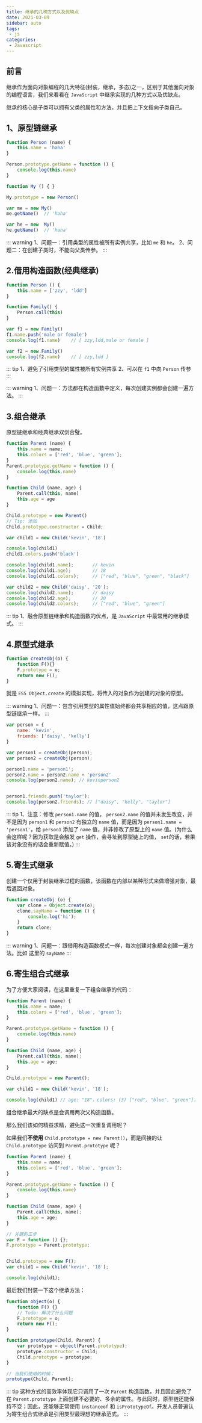```yaml
---
title: 继承的几种方式以及优缺点
date: 2021-03-09
sidebar: auto
tags: 
 - js
categories:
 - Javascript
---
```



## 前言

继承作为面向对象编程的几大特征(封装，继承，多态)之一，区别于其他面向对象的编程语言，我们来看看在 `JavaScript` 中继承实现的几种方式以及优缺点。

继承的核心是子类可以拥有父类的属性和方法，并且把上下文指向子类自己。

## 1、原型链继承

```js
function Person (name) {
    this.name = 'haha'
}

Person.prototype.getName = function () {
    console.log(this.name)
}

function My () { }

My.prototype = new Person()

var me = new My()
me.getName()  // 'haha'

var he = new  My()
he.getName()  // 'haha'

```

::: warning
1、问题一：引用类型的属性被所有实例共享，比如 `me` 和 `he`。
2、问题二：在创建子类时，不能向父类传参。
:::

## 2.借用构造函数(经典继承)

```js
function Person () {
    this.name = ['zzy', 'ldd']
}

function Family() {
    Person.call(this)
}

var f1 = new Family()
f1.name.push('male or female')
console.log(f1.name)    // [ zzy,ldd,male or female ]

var f2 = new Family()
console.log(f2.name)    // [ zzy,ldd ]
```

::: tip
1、避免了引用类型的属性被所有实例共享
2、可以在 `f1` 中向 `Person` 传参
:::

::: warning
1、问题一：方法都在构造函数中定义，每次创建实例都会创建一遍方法。
:::


## 3.组合继承

原型链继承和经典继承双剑合璧。

```js
function Parent (name) {
    this.name = name;
    this.colors = ['red', 'blue', 'green'];
}
Parent.prototype.getName = function () {
    console.log(this.name)
}

function Child (name, age) {
    Parent.call(this, name)
    this.age = age
}

Child.prototype = new Parent()
// Tip: 添加
Child.prototype.constructor = Child;

var child1 = new Child('kevin', '18')

console.log(child1)
child1.colors.push('black')

console.log(child1.name);       // kevin
console.log(child1.age);        // 18
console.log(child1.colors);     // ["red", "blue", "green", "black"]

var child2 = new Child('daisy', '20');
console.log(child2.name);       // daisy
console.log(child2.age);        // 20
console.log(child2.colors);     // ["red", "blue", "green"]
```

::: tip
1、融合原型链继承和构造函数的优点，是 `JavaScript` 中最常用的继承模式。
:::

## 4.原型式继承

```js
function createObj(o) {
    function F(){}
    F.prototype = o;
    return new F();
}
```

就是 `ES5 Object.create` 的模拟实现，将传入的对象作为创建的对象的原型。

::: warning
1、问题一：包含引用类型的属性值始终都会共享相应的值，这点跟原型链继承一样。
:::


```js
var person = {
    name: 'kevin',
    friends: ['daisy', 'kelly']
}

var person1 = createObj(person);
var person2 = createObj(person);

person1.name = 'person1';
person2.name = person2.name + 'person2'
console.log(person2.name); // kevinperson2


person1.friends.push('taylor');
console.log(person2.friends); // ["daisy", "kelly", "taylor"]
```

::: tip
1、注意：修改 `person1.name` 的值， `person2.name` 的值并未发生改变，并不是因为 `person1` 和 `person2` 有独立的 `name` 值，而是因为 `person1.name = 'person1'`，给 `person1` 添加了 `name` 值，并非修改了原型上的 `name` 值。(为什么会这样呢？因为获取是会触发 `get` 操作，会寻址到原型链上的值， `set`的话，若果该对象没有的话会重新赋值。)
:::

## 5.寄生式继承
        
创建一个仅用于封装继承过程的函数，该函数在内部以某种形式来做增强对象，最后返回对象。

```js
function createObj (o) {
    var clone = Object.create(o);
    clone.sayName = function () {
        console.log('hi');
    }
    return clone;
}
```
::: warning
1、问题一：跟借用构造函数模式一样，每次创建对象都会创建一遍方法。比如 这里的 `sayName`
:::

## 6.寄生组合式继承

为了方便大家阅读，在这里重复一下组合继承的代码：

```js
function Parent (name) {
    this.name = name;
    this.colors = ['red', 'blue', 'green'];
}

Parent.prototype.getName = function () {
    console.log(this.name)
}

function Child (name, age) {
    Parent.call(this, name);
    this.age = age;
}

Child.prototype = new Parent();

var child1 = new Child('kevin', '18');

console.log(child1) // age: "18"，colors: (3) ["red", "blue", "green"]，name: "kevin"
```

组合继承最大的缺点是会调用两次父构造函数。

那么我们该如何精益求精，避免这一次重复调用呢？

如果我们**不使用** `Child.prototype = new Parent()`，而是间接的让 `Child.prototype` 访问到 `Parent.prototype` 呢？

```js
function Parent (name) {
    this.name = name;
    this.colors = ['red', 'blue', 'green'];
}

Parent.prototype.getName = function () {
    console.log(this.name)
}

function Child (name, age) {
    Parent.call(this, name);
    this.age = age;
}

// 关键的三步
var F = function () {};
F.prototype = Parent.prototype;


Child.prototype = new F();
var child1 = new Child('kevin', '18');

console.log(child1);
```

最后我们封装一下这个继承方法：

```js
function object(o) {
    function F() {}
    // Todo: 解决了什么问题
    F.prototype = o;
    return new F();
}

function prototype(Child, Parent) {
    var prototype = object(Parent.prototype);
    prototype.constructor = Child;
    Child.prototype = prototype;
}

// 当我们使用的时候：
prototype(Child, Parent);
```

::: tip
这种方式的高效率体现它只调用了一次 `Parent` 构造函数，并且因此避免了在 `Parent.prototype` 上面创建不必要的、多余的属性。与此同时，原型链还能保持不变；因此，还能够正常使用 `instanceof` 和 `isPrototypeOf`。开发人员普遍认为寄生组合式继承是引用类型最理想的继承范式。
:::














